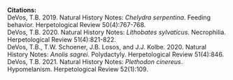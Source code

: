 __Citations:__  
DeVos, T.B. 2019. Natural History Notes: _Chelydra serpentina_. Feeding behavior. Herpetological Review 50(4):767-768.  
DeVos, T.B. 2020. Natural History Notes: _Lithobates sylvaticus_. Necrophilia. Herpetological Review 51(4):821-822.  
DeVos, T.B., T.W. Schoener, J.B. Losos, and J.J. Kolbe. 2020. Natural History Notes: _Anolis sagrei_. Polydactyly. Herpetological Review 51(4):846.  
DeVos, T.B. 2021. Natural History Notes: _Plethodon cinereus_. Hypomelanism. Herpetological Review 52(1):109.
